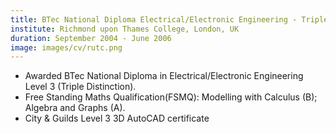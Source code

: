 ```yaml
---
title: BTec National Diploma Electrical/Electronic Engineering - Triple Distinction
institute: Richmond upon Thames College, London, UK
duration: September 2004 - June 2006
image: images/cv/rutc.png
---
```


- Awarded BTec National Diploma in Electrical/Electronic Engineering Level 3 (Triple Distinction).
- Free Standing Maths Qualification(FSMQ): Modelling with Calculus (B); Algebra and Graphs (A).
- City & Guilds Level 3 3D AutoCAD certificate
